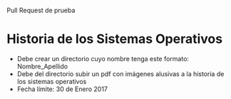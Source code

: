 Pull Request de prueba


# Historia de los Sistemas Operativos  

* Debe crear un directorio cuyo nombre tenga este formato: Nombre_Apellido  
* Debe del directorio subir un pdf con imágenes alusivas a la historia de los sistemas operativos  
* Fecha límite: 30 de Enero 2017
